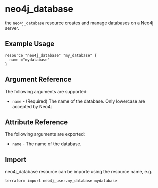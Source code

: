 # neo4j_database

the `neo4j_database` resource creates and manage databases on a Neo4j server.

## Example Usage

```hcl
resource "neo4j_database" "my_database" {
  name ="mydatabase"
}
```

## Argument Reference

The following arguments are supported:

* `name` - (Required) The name of the database. Only lowercase are accepted by Neo4j

## Attribute Reference

The following arguments are exported:

* `name` - The name of the database.

## Import

neo4j_database resource can be importe using the resource name, e.g.

```bash
terraform import neo4j_user.my_database mydatabase
```